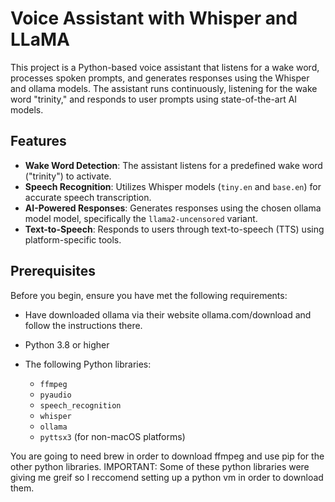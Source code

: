 # Voice Assistant with Whisper and LLaMA

This project is a Python-based voice assistant that listens for a wake word, processes spoken prompts, and generates responses using the Whisper and ollama models. The assistant runs continuously, listening for the wake word "trinity," and responds to user prompts using state-of-the-art AI models.

## Features

- **Wake Word Detection**: The assistant listens for a predefined wake word ("trinity") to activate.
- **Speech Recognition**: Utilizes Whisper models (`tiny.en` and `base.en`) for accurate speech transcription.
- **AI-Powered Responses**: Generates responses using the chosen ollama model model, specifically the `llama2-uncensored` variant.
- **Text-to-Speech**: Responds to users through text-to-speech (TTS) using platform-specific tools.

## Prerequisites

Before you begin, ensure you have met the following requirements:
- Have downloaded ollama via their website ollama.com/download and follow the instructions there.

- Python 3.8 or higher
- The following Python libraries:
  - `ffmpeg`
  - `pyaudio`
  - `speech_recognition`
  - `whisper`
  - `ollama`
  - `pyttsx3` (for non-macOS platforms)

You are going to need brew in order to download ffmpeg and use pip for the other python libraries.
IMPORTANT: Some of these python libraries were giving me greif so I reccomend setting up a python vm in order to download them.
